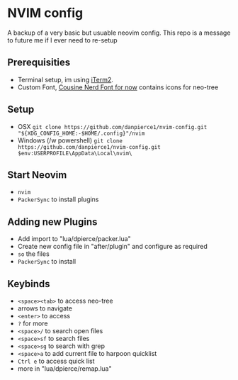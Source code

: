 # NVIM config
A backup of a very basic but usuable neovim config.
This repo is a message to future me if I ever need to re-setup

## Prerequisities
- Terminal setup, im using [iTerm2](https://iterm2.com/downloads.html).
- Custom Font, [Cousine Nerd Font for now](https://github.com/ryanoasis/nerd-fonts/releases/download/v3.1.1/Cousine.zip) contains icons for neo-tree

## Setup
- OSX
`git clone https://github.com/danpierce1/nvim-config.git "${XDG_CONFIG_HOME:-$HOME/.config}"/nvim`
- Windows (/w powershell)
`git clone https://github.com/danpierce1/nvim-config.git $env:USERPROFILE\AppData\Local\nvim\`

## Start Neovim
- `nvim`
- `PackerSync` to install plugins

## Adding new Plugins
- Add import to "lua/dpierce/packer.lua"
- Create new config file in "after/plugin" and configure as required
- `so` the files
- `PackerSync` to install

## Keybinds
- `<space><tab>` to access neo-tree
- arrows to navigate
- `<enter>` to access
- `?` for more
- `<space>/` to search open files
- `<space>sf` to search files
- `<space>sg` to search with grep
- `<space>a` to add current file to harpoon quicklist
- `Ctrl e` to access quick list
- more in "lua/dpierce/remap.lua"
